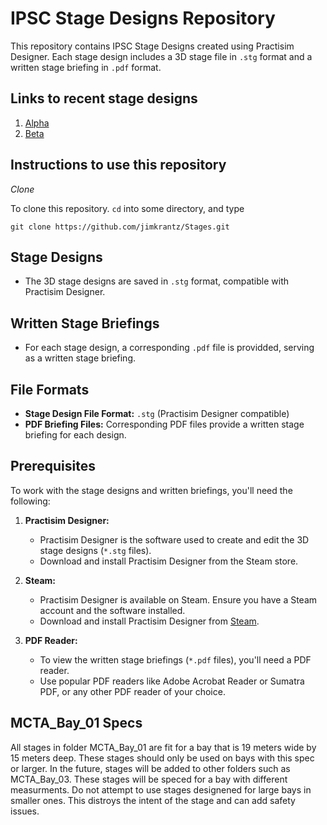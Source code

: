 # IPSC Stage Designs Repository

This repository contains IPSC Stage Designs created using Practisim Designer. Each stage design includes a 3D stage file in `.stg` format and a written stage briefing in `.pdf` format.

## Links to recent stage designs

1. [Alpha](https://github.com/terrencetec/Stages/blob/b670432f21508aaa24d4bd35cdcd33d8d93d9fca/MCTA/MCTA_Bay_01/Alpha/Alpha-Krantz%2C%20Jim.pdf)
2. [Beta](https://github.com/terrencetec/Stages/blob/b670432f21508aaa24d4bd35cdcd33d8d93d9fca/MCTA/MCTA_Bay_01/Beta/Beta-Krantz%2C%20Jim.pdf)

## Instructions to use this repository

*Clone*

To clone this repository. `cd` into some directory, and type
```
git clone https://github.com/jimkrantz/Stages.git
```

## Stage Designs

- The 3D stage designs are saved in `.stg` format, compatible with Practisim Designer.

## Written Stage Briefings


- For each stage design, a corresponding `.pdf` file is providded, serving as a written stage briefing.

## File Formats

- **Stage Design File Format:** `.stg` (Practisim Designer compatible)
- **PDF Briefing Files:** Corresponding PDF files provide a written stage briefing for each design.

## Prerequisites

To work with the stage designs and written briefings, you'll need the following:

1. **Practisim Designer:**
   - Practisim Designer is the software used to create and edit the 3D stage designs (`*.stg` files).
   - Download and install Practisim Designer from the Steam store.

2. **Steam:**
   - Practisim Designer is available on Steam. Ensure you have a Steam account and the software installed.
   - Download and install Practisim Designer from [Steam](https://store.steampowered.com/).

3. **PDF Reader:**
   - To view the written stage briefings (`*.pdf` files), you'll need a PDF reader.
   - Use popular PDF readers like Adobe Acrobat Reader or Sumatra PDF, or any other PDF reader of your choice.

## MCTA_Bay_01 Specs

All stages in folder MCTA_Bay_01 are fit for a bay that is 19 meters wide by 15 meters deep. These stages should only be used on bays with this spec or larger. In the future, stages will be added to other folders such as MCTA_Bay_03. These stages will be speced for a bay with different measurments. Do not attempt to use stages designened for large bays in smaller ones. This distroys the intent of the stage and can add safety issues. 
